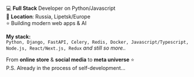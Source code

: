 💻 **Full Stack** Developer on Python/Javascript </br>
📌 **Location**: Russia, Lipetsk/Europe </br>
⭐ Building modern web apps & AI </br>

**My stack:**</br>
```Python, Django, FastAPI, Celery, Redis, Docker, Javascript/Typescript, Node.js, React/Next.js, Redux```
*and still so more..*  

From **online store** & **social media** to **meta universe** ⭐</br>
P.S. Already in the process of self-development...
